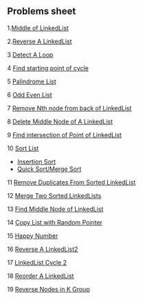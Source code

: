 ## Problems sheet

1.[Middle of LinkedList](https://leetcode.com/problems/middle-of-the-linked-list/)

2.[Reverse A LinkedList](https://leetcode.com/problems/reverse-linked-list/) 

3 [Detect A Loop](https://leetcode.com/problems/linked-list-cycle/)

4 [Find starting point of cycle](https://leetcode.com/problems/linked-list-cycle-ii/)

5 [Palindrome List](https://leetcode.com/problems/palindrome-linked-list/)

6 [Odd Even List](https://leetcode.com/problems/odd-even-linked-list/)

7 [Remove Nth node from back of LinkedList](https://leetcode.com/problems/remove-nth-node-from-end-of-list/)

8 [Delete Middle Node of A LinkedList](https://leetcode.com/problems/delete-the-middle-node-of-a-linked-list/#:~:text=You%20are%20given%20the%20head,than%20or%20equal%20to%20x%20.)

9 [Find intersection of Point of LinkedList](https://leetcode.com/problems/intersection-of-two-linked-lists/)

10 [Sort List](sort)
  - [Insertion Sort](https://leetcode.com/problems/insertion-sort-list/description/)
  - [Quick Sort/Merge Sort](https://leetcode.com/problems/sort-list/description/)

11 [Remove Duplicates From Sorted LinkedList](https://leetcode.com/problems/remove-duplicates-from-sorted-list-ii/)

12 [Merge Two Sorted LinkedLists](https://leetcode.com/submissions/detail/1171700750/)  

13 [Find Middle Node of LinkedList](https://leetcode.com/problems/middle-of-the-linked-list)

14 [Copy List with Random Pointer](https://leetcode.com/problems/copy-list-with-random-pointer/)

15 [Happy Number](https://leetcode.com/problems/happy-number/submissions/1172256640/)

16 [Reverse A LinkedList2](https://leetcode.com/problems/reverse-linked-list-ii/)

17 [LinkedList Cycle 2](https://leetcode.com/problems/linked-list-cycle-ii/description/)

18 [Reorder A LinkedList](https://leetcode.com/problems/reorder-list/description/)

19 [Reverse Nodes in K Group](https://leetcode.com/problems/reverse-nodes-in-k-group/description/)